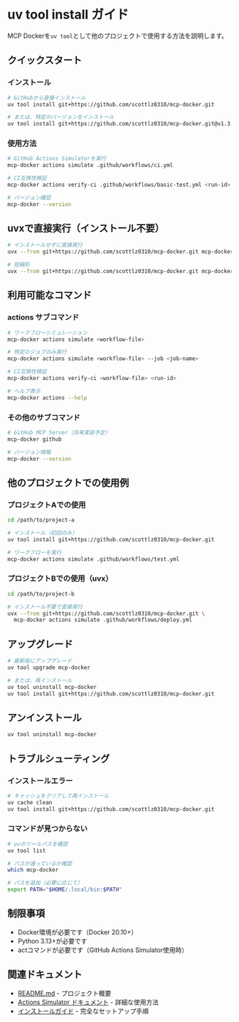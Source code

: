 # uv tool install ガイド

MCP Dockerを`uv tool`として他のプロジェクトで使用する方法を説明します。

## クイックスタート

### インストール

```bash
# GitHubから直接インストール
uv tool install git+https://github.com/scottlz0310/mcp-docker.git

# または、特定のバージョンをインストール
uv tool install git+https://github.com/scottlz0310/mcp-docker.git@v1.3.0
```

### 使用方法

```bash
# GitHub Actions Simulatorを実行
mcp-docker actions simulate .github/workflows/ci.yml

# CI互換性検証
mcp-docker actions verify-ci .github/workflows/basic-test.yml <run-id>

# バージョン確認
mcp-docker --version
```

## uvxで直接実行（インストール不要）

```bash
# インストールせずに直接実行
uvx --from git+https://github.com/scottlz0310/mcp-docker.git mcp-docker actions simulate .github/workflows/ci.yml

# 短縮形
uvx --from git+https://github.com/scottlz0310/mcp-docker.git mcp-docker --version
```

## 利用可能なコマンド

### actions サブコマンド

```bash
# ワークフローシミュレーション
mcp-docker actions simulate <workflow-file>

# 特定のジョブのみ実行
mcp-docker actions simulate <workflow-file> --job <job-name>

# CI互換性検証
mcp-docker actions verify-ci <workflow-file> <run-id>

# ヘルプ表示
mcp-docker actions --help
```

### その他のサブコマンド

```bash
# GitHub MCP Server（将来実装予定）
mcp-docker github

# バージョン情報
mcp-docker --version
```

## 他のプロジェクトでの使用例

### プロジェクトAでの使用

```bash
cd /path/to/project-a

# インストール（初回のみ）
uv tool install git+https://github.com/scottlz0310/mcp-docker.git

# ワークフローを実行
mcp-docker actions simulate .github/workflows/test.yml
```

### プロジェクトBでの使用（uvx）

```bash
cd /path/to/project-b

# インストール不要で直接実行
uvx --from git+https://github.com/scottlz0310/mcp-docker.git \
  mcp-docker actions simulate .github/workflows/deploy.yml
```

## アップグレード

```bash
# 最新版にアップグレード
uv tool upgrade mcp-docker

# または、再インストール
uv tool uninstall mcp-docker
uv tool install git+https://github.com/scottlz0310/mcp-docker.git
```

## アンインストール

```bash
uv tool uninstall mcp-docker
```

## トラブルシューティング

### インストールエラー

```bash
# キャッシュをクリアして再インストール
uv cache clean
uv tool install git+https://github.com/scottlz0310/mcp-docker.git
```

### コマンドが見つからない

```bash
# uvのツールパスを確認
uv tool list

# パスが通っているか確認
which mcp-docker

# パスを追加（必要に応じて）
export PATH="$HOME/.local/bin:$PATH"
```

## 制限事項

- Docker環境が必要です（Docker 20.10+）
- Python 3.13+が必要です
- actコマンドが必要です（GitHub Actions Simulator使用時）

## 関連ドキュメント

- [README.md](../README.md) - プロジェクト概要
- [Actions Simulator ドキュメント](./actions/) - 詳細な使用方法
- [インストールガイド](./actions/INSTALLATION.md) - 完全なセットアップ手順
